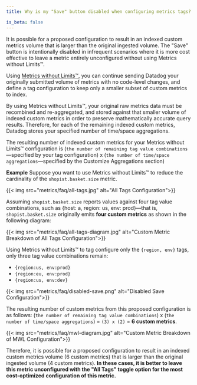 ```yaml
---
title: Why is my "Save" button disabled when configuring metrics tags?

is_beta: false
---
```

It is possible for a proposed configuration to result in an indexed custom metrics volume that is larger than the original ingested volume. The "Save" button is intentionally disabled in infrequent scenarios where it is more cost effective to leave a metric entirely unconfigured without using Metrics without Limits™.

Using [Metrics without Limits™][1], you can continue sending Datadog your originally submitted volume of metrics with no code-level changes, and define a tag configuration to keep only a smaller subset of custom metrics to index.

By using Metrics without Limits™, your original raw metrics data must be recombined and re-aggregated, and stored against that smaller volume of indexed custom metrics in order to preserve mathematically accurate query results. Therefore, for each of the remaining indexed custom metrics, Datadog stores your specified number of time/space aggregations.

The resulting number of indexed custom metrics for your Metrics without Limits™ configuration is (`the number of remaining tag value combinations`—specified by your tag configuration) x (`the number of time/space aggregations`—specified by the Customize Aggregations section)

**Example**
Suppose you want to use Metrics without Limits™ to reduce the cardinality of the `shopist.basket.size` metric.

{{< img src="metrics/faq/all-tags.jpg" alt="All Tags Configuration">}}

Assuming `shopist.basket.size` reports values against four tag value combinations, such as {host: a, region: us, env: prod}—that is, `shopist.basket.size` originally emits **four custom metrics** as shown in the following diagram:

{{< img src="metrics/faq/all-tags-diagram.jpg" alt="Custom Metric Breakdown of All Tags Configuration">}}

Using Metrics without Limits™ to tag configure only the `{region, env}` tags, only three tag value combinations remain:
* `{region:us, env:prod}`
* `{region:eu, env:prod}`
* `{region:us, env:dev}`

{{< img src="metrics/faq/disabled-save.png" alt="Disabled Save Configuration">}}

The resulting number of custom metrics from this proposed configuration is as follows: (`the number of remaining tag value combinations`) x (`the number of time/space aggregations`) = `(3) x (2)` = **6 custom metrics**.

{{< img src="metrics/faq/mwl-diagram.jpg" alt="Custom Metric Breakdown of MWL Configuration">}}

Therefore, it is possible for a proposed configuration to result in an indexed custom metrics volume (6 custom metrics) that is larger than the original ingested volume (4 custom metrics). **In these cases, it is better to leave this metric unconfigured with the "All Tags" toggle option for the most cost-optimized configuration of this metric.**

[1]: /metrics/metrics-without-limits/
